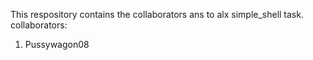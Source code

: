 This respository contains the collaborators ans to alx simple_shell task.
collaborators:
1. Pussywagon08
